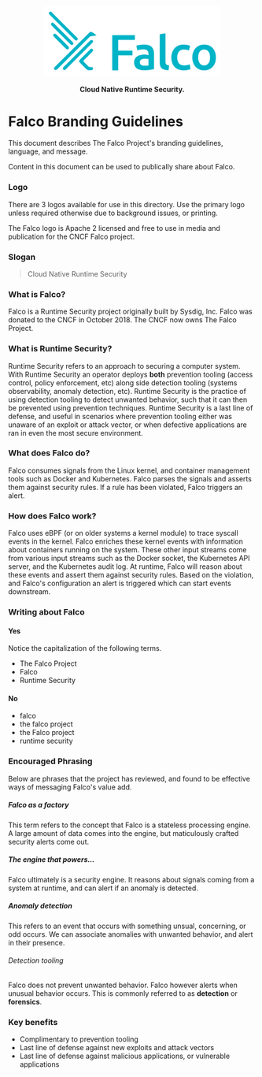 <p align="center"><img src="brand/primary-logo.png" width="360"></p>
<p align="center"><b>Cloud Native Runtime Security.</b></p>

# Falco Branding Guidelines

This document describes The Falco Project's branding guidelines, language, and message.

Content in this document can be used to publically share about Falco.



### Logo

There are 3 logos available for use in this directory. Use the primary logo unless required otherwise due to background issues, or printing.

The Falco logo is Apache 2 licensed and free to use in media and publication for the CNCF Falco project.

### Slogan

> Cloud Native Runtime Security

### What is Falco?

Falco is a Runtime Security project originally built by Sysdig, Inc.
Falco was donated to the CNCF in October 2018.
The CNCF now owns The Falco Project.

### What is Runtime Security?

Runtime Security refers to an approach to securing a computer system.
With Runtime Security an operator deploys **both** prevention tooling (access control, policy enforcement, etc) along side detection tooling (systems observability, anomaly detection, etc).
Runtime Security is the practice of using detection tooling to detect unwanted behavior, such that it can then be prevented using prevention techniques.
Runtime Security is a last line of defense, and useful in scenarios where prevention tooling either was unaware of an exploit or attack vector, or when defective applications are ran in even the most secure environment.

### What does Falco do?

Falco consumes signals from the Linux kernel, and container management tools such as Docker and Kubernetes.
Falco parses the signals and asserts them against security rules.
If a rule has been violated, Falco triggers an alert. 

### How does Falco work?

Falco uses eBPF (or on older systems a kernel module) to trace syscall events in the kernel.
Falco enriches these kernel events with information about containers running on the system.
These other input streams come from various input streams such as the Docker socket, the Kubernetes API server, and the Kubernetes audit log.
At runtime, Falco will reason about these events and assert them against security rules.
Based on the violation, and Falco's configuration an alert is triggered which can start events downstream.

### Writing about Falco

#### Yes

Notice the capitalization of the following terms.

 - The Falco Project
 - Falco
 - Runtime Security

#### No

 - falco
 - the falco project
 - the Falco project
 - runtime security 

### Encouraged Phrasing

Below are phrases that the project has reviewed, and found to be effective ways of messaging Falco's value add.

##### Falco as a factory

This term refers to the concept that Falco is a stateless processing engine. A large amount of data comes into the engine, but maticulously crafted security alerts come out.

##### The engine that powers...

Falco ultimately is a security engine. It reasons about signals coming from a system at runtime, and can alert if an anomaly is detected.

##### Anomaly detection

This refers to an event that occurs with something unsual, concerning, or odd occurs.
We can associate anomalies with unwanted behavior, and alert in their presence.

###### Detection tooling

Falco does not prevent unwanted behavior.
Falco however alerts when unusual behavior occurs.
This is commonly referred to as **detection** or **forensics**.

### Key benefits

 - Complimentary to prevention tooling
 - Last line of defense against new exploits and attack vectors
 - Last line of defense against malicious applications, or vulnerable applications
 